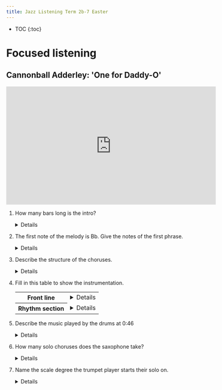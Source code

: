 ```yaml
---
title: Jazz Listening Term 2b-7 Easter
---
```


- TOC
{:toc}

# Focused listening

## Cannonball Adderley: 'One for Daddy-O'

<iframe width="560" height="315" src="https://www.youtube.com/embed/u2xx3YTu2ac" title="YouTube video player" frameborder="0" allow="accelerometer; autoplay; clipboard-write; encrypted-media; gyroscope; picture-in-picture" allowfullscreen></iframe>

1. How many bars long is the intro?

	<details>8 bars</details>
	
2. The first note of the melody is Bb. Give the notes of the first phrase.

	<details>Bb Db F G Bb</details>
	
2. Describe the structure of the choruses.

	<details>12-bar blues</details>

3. Fill in this table to show the instrumentation.

	<table>
	<tr>
		<th>Front line</th>
		<td><details>Trumpet, Alto saxophone</details></td>
	</tr>
	<tr>
		<th>Rhythm section</th>
		<td><details>Piano, bass, drums</details></td>
	</tr>
	</table>
	
4. Describe the music played by the drums at 0:46

	<details>
	<ul>
	<li>Cross-stick on beat 2</li>
	<li>Tom-toms on beat 4</li>
	<li>Swing rhythm on the ride cymbal</li>
	</ul>
	</details>
	
5. How many solo choruses does the saxophone take?

	<details>4 choruses</details>
	
6. Name the scale degree the trumpet player starts their solo on.

	<details>b3</details>
	
	